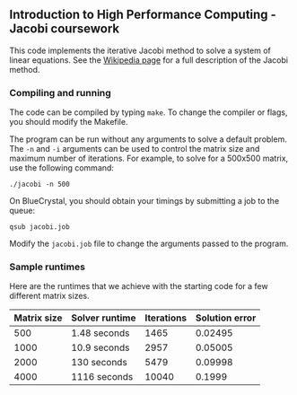 ## Introduction to High Performance Computing - Jacobi coursework

This code implements the iterative Jacobi method to solve a system of linear equations.
See the [Wikipedia page](https://en.wikipedia.org/wiki/Jacobi_method) for a full description of the Jacobi method.

### Compiling and running

The code can be compiled by typing `make`. To change the compiler or flags, you should modify the Makefile.

The program can be run without any arguments to solve a default problem.
The `-n` and `-i` arguments can be used to control the matrix size and maximum number of iterations.
For example, to solve for a 500x500 matrix, use the following command:

    ./jacobi -n 500
    
On BlueCrystal, you should obtain your timings by submitting a job to the queue:

    qsub jacobi.job
    
Modify the `jacobi.job` file to change the arguments passed to the program.

### Sample runtimes

Here are the runtimes that we achieve with the starting code for a few different matrix sizes.

| Matrix size | Solver runtime | Iterations | Solution error |
| ----------- | -------------- | ---------- | -------------- | 
|     500     |  1.48 seconds  |    1465    |    0.02495     |
|    1000     |  10.9 seconds  |    2957    |    0.05005     |
|    2000     |   130 seconds  |    5479    |    0.09998     |
|    4000     |  1116 seconds  |   10040    |    0.1999      |
